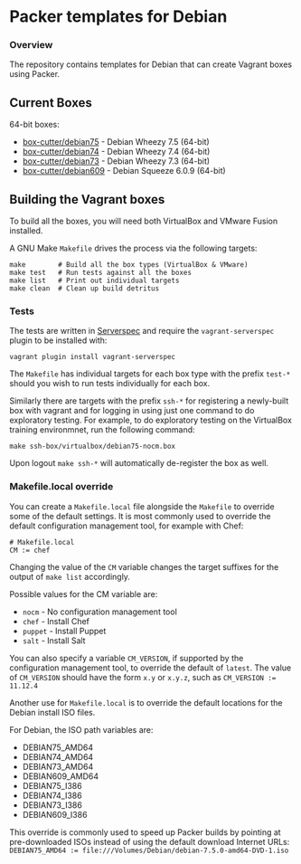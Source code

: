 # Packer templates for Debian

### Overview

The repository contains templates for Debian that can create Vagrant boxes
using Packer.

## Current Boxes

64-bit boxes:

* [box-cutter/debian75](https://vagrantcloud.com/box-cutter/debian75) - Debian Wheezy 7.5 (64-bit)
* [box-cutter/debian74](https://vagrantcloud.com/box-cutter/debian74) - Debian Wheezy 7.4 (64-bit)
* [box-cutter/debian73](https://vagrantcloud.com/box-cutter/debian73) - Debian Wheezy 7.3 (64-bit)
* [box-cutter/debian609](https://vagrantcloud.com/box-cutter/debian609) - Debian Squeeze 6.0.9 (64-bit)

## Building the Vagrant boxes

To build all the boxes, you will need both VirtualBox and VMware Fusion installed.

A GNU Make `Makefile` drives the process via the following targets:

    make        # Build all the box types (VirtualBox & VMware)
    make test   # Run tests against all the boxes
    make list   # Print out individual targets
    make clean  # Clean up build detritus
    
### Tests

The tests are written in [Serverspec](http://serverspec.org) and require the
`vagrant-serverspec` plugin to be installed with:

    vagrant plugin install vagrant-serverspec
    
The `Makefile` has individual targets for each box type with the prefix
`test-*` should you wish to run tests individually for each box.

Similarly there are targets with the prefix `ssh-*` for registering a
newly-built box with vagrant and for logging in using just one command to
do exploratory testing.  For example, to do exploratory testing
on the VirtualBox training environmnet, run the following command:

    make ssh-box/virtualbox/debian75-nocm.box
    
Upon logout `make ssh-*` will automatically de-register the box as well.

### Makefile.local override

You can create a `Makefile.local` file alongside the `Makefile` to override
some of the default settings.  It is most commonly used to override the
default configuration management tool, for example with Chef:

    # Makefile.local
    CM := chef

Changing the value of the `CM` variable changes the target suffixes for
the output of `make list` accordingly.

Possible values for the CM variable are:

* `nocm` - No configuration management tool
* `chef` - Install Chef
* `puppet` - Install Puppet
* `salt`  - Install Salt

You can also specify a variable `CM_VERSION`, if supported by the
configuration management tool, to override the default of `latest`.
The value of `CM_VERSION` should have the form `x.y` or `x.y.z`,
such as `CM_VERSION := 11.12.4`

Another use for `Makefile.local` is to override the default locations
for the Debian install ISO files.

For Debian, the ISO path variables are:

* DEBIAN75_AMD64
* DEBIAN74_AMD64
* DEBIAN73_AMD64
* DEBIAN609_AMD64
* DEBIAN75_I386
* DEBIAN74_I386
* DEBIAN73_I386
* DEBIAN609_I386

This override is commonly used to speed up Packer builds by
pointing at pre-downloaded ISOs instead of using the default
download Internet URLs:
`DEBIAN75_AMD64 := file:///Volumes/Debian/debian-7.5.0-amd64-DVD-1.iso`
